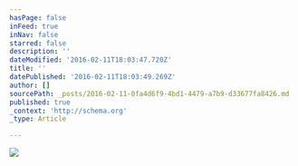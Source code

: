 ```yaml
---
hasPage: false
inFeed: true
inNav: false
starred: false
description: ''
dateModified: '2016-02-11T18:03:47.720Z'
title: ''
datePublished: '2016-02-11T18:03:49.269Z'
author: []
sourcePath: _posts/2016-02-11-0fa4d6f9-4bd1-4479-a7b9-d33677fa8426.md
published: true
_context: 'http://schema.org'
_type: Article

---
```

![](https://the-grid-user-content.s3-us-west-2.amazonaws.com/8cba020d-3d90-48df-8b40-87b5e0d26036.jpg)